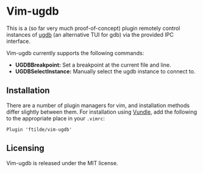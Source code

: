 Vim-ugdb
========

This is a (so far very much proof-of-concept) plugin remotely control instances of [ugdb](https://github.com/ftilde/unsegen) (an alternative TUI for gdb) via the provided IPC interface.

Vim-ugdb currently supports the following commands:

- **UGDBBreakpoint:** Set a breakpoint at the current file and line.
- **UGDBSelectInstance:** Manually select the ugdb instance to connect to.

## Installation

There are a number of plugin managers for vim, and installation methods differ slightly between them.
For installation using [Vundle](https://github.com/VundleVim/Vundle.vim), add the following to the appropriate place in your `.vimrc`:

```
Plugin 'ftilde/vim-ugdb'
```

## Licensing

Vim-ugdb is released under the MIT license.
